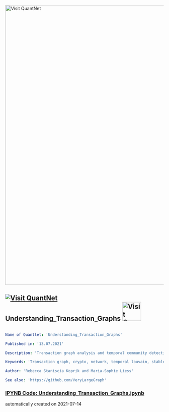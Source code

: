 [<img src="https://github.com/QuantLet/Styleguide-and-FAQ/blob/master/pictures/banner.png" width="888" alt="Visit QuantNet">](http://quantlet.de/)

## [<img src="https://github.com/QuantLet/Styleguide-and-FAQ/blob/master/pictures/qloqo.png" alt="Visit QuantNet">](http://quantlet.de/) **Understanding_Transaction_Graphs** [<img src="https://github.com/QuantLet/Styleguide-and-FAQ/blob/master/pictures/QN2.png" width="60" alt="Visit QuantNet 2.0">](http://quantlet.de/)

```yaml

Name of Quantlet: 'Understanding_Transaction_Graphs'

Published in: '13.07.2021'

Description: 'Transaction graph analysis and temporal community detection for cryptocurriencies'

Keywords: 'Transaction graph, crypto, network, temporal louvain, stable community, communities, bitcoin, dogecoin, litecoin, crytocurrencies' 

Author: 'Rebecca Staniscia Koprik and Maria-Sophie Liess'

See also: 'https://github.com/VeryLargeGraph'

```

### [IPYNB Code: Understanding_Transaction_Graphs.ipynb](Understanding_Transaction_Graphs.ipynb)


automatically created on 2021-07-14